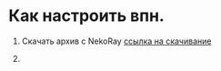 # Как настроить впн.

1. Скачать архив с NekoRay
[ссылка на скачивание](https://github.com/MatsuriDayo/nekoray/releases/download/4.0.1/nekoray-4.0.1-2024-12-12-windows64.zip)


2. 
